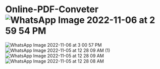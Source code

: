 # Online-PDF-Conveter![WhatsApp Image 2022-11-06 at 2 59 54 PM](https://user-images.githubusercontent.com/117276878/200173233-c0bacfba-a6c0-4bb6-936f-40a2264badaf.jpeg)
![WhatsApp Image 2022-11-06 at 3 00 57 PM](https://user-images.githubusercontent.com/117276878/200173236-0d55e085-0a3d-4782-a2f5-bb6b6ae7918c.jpeg)
![WhatsApp Image 2022-11-05 at 12 28 09 AM (1)](https://user-images.githubusercontent.com/117276878/200173238-3e052f41-9c57-4e86-8437-ab7ca8570632.jpeg)
![WhatsApp Image 2022-11-05 at 12 28 09 AM](https://user-images.githubusercontent.com/117276878/200173239-dc664963-cf6b-401a-88c3-8c779494cbcf.jpeg)
![WhatsApp Image 2022-11-05 at 12 28 08 AM](https://user-images.githubusercontent.com/117276878/200173242-3ae96873-d224-4cd1-9137-635c30553861.jpeg)
